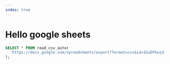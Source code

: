 ```yaml
---
index: true
---
```


# Hello google sheets

```sql echo
SELECT * FROM read_csv_auto(
  'https://docs.google.com/spreadsheets/export?format=csv&id=1GuEPkwjdICgJ31Ji3iUoarirZNDbPxQj_kf7fd4h4Ro'
);
```
